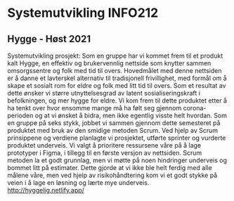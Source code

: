 # Systemutvikling INFO212
## Hygge - Høst 2021
Systemutvikling prosjekt: 
Som en gruppe har vi kommet frem til et produkt kalt Hygge, en effektiv og brukervennlig nettside som knytter sammen omsorgssentre og folk med tid til overs. Hovedmålet med denne nettsiden er å danne et lavterskel alternativ til tradisjonell frivillighet, med formål om å skape et sosialt rom for eldre og folk med litt tid til overs. Som et resultat av dette ønsker vi større utnyttelsesgrad av latent sosialiseringskraft i befolkningen, og mer hygge for eldre. Vi kom frem til dette produktet etter å ha tenkt over hvor ensomme mange må ha følt seg gjennom corona-perioden og at vi ønsket å bidra, men ikke egentlig visste helt hvordan. Som en gruppe på seks stykk, jobbet vi sammen gjennom dette semesteret på produktet med bruk av den smidige metoden Scrum. Ved hjelp av Scrum prinsippene og verdiene planlagte vi prosjektet, utførte sprinter og vurderte produktet underveis. Vi valgt å prioritere ressursene våre på å lage prototyper i Figma, i tillegg til en første versjon av nettsiden. Scrum metoden la et godt grunnlag, men vi møtte på noen hindringer underveis og bommet litt på estimater. Dette gjorde at vi ikke ble helt ferdig med alle målene våre, men ved hjelp av risikohåndtering kom vi et godt stykke på veien i å lage en løsning og lærte mye underveis.  
http://hyggelig.netlify.app/
